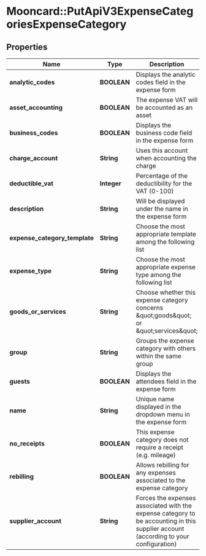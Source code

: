 # Mooncard::PutApiV3ExpenseCategoriesExpenseCategory

## Properties
Name | Type | Description | Notes
------------ | ------------- | ------------- | -------------
**analytic_codes** | **BOOLEAN** | Displays the analytic codes field in the expense form | [optional] 
**asset_accounting** | **BOOLEAN** | The expense VAT will be accounted as an asset | [optional] 
**business_codes** | **BOOLEAN** | Displays the business code field in the expense form | [optional] 
**charge_account** | **String** | Uses this account when accounting the charge | [optional] 
**deductible_vat** | **Integer** | Percentage of the deductibility for the VAT (0-100) | [optional] 
**description** | **String** | Will be displayed under the name in the expense form | [optional] 
**expense_category_template** | **String** | Choose the most appropriate template among the following list | [optional] 
**expense_type** | **String** | Choose the most appropriate expense type among the following list | [optional] 
**goods_or_services** | **String** | Choose whether this expense category concerns \&quot;goods\&quot; or \&quot;services\&quot; | [optional] 
**group** | **String** | Groups the expense category with others within the same group | [optional] 
**guests** | **BOOLEAN** | Displays the attendees field in the expense form | [optional] 
**name** | **String** | Unique name displayed in the dropdown menu in the expense form | [optional] 
**no_receipts** | **BOOLEAN** | This expense category does not require a receipt (e.g. mileage) | [optional] 
**rebilling** | **BOOLEAN** | Allows rebilling for any expenses associated to the expense category | [optional] 
**supplier_account** | **String** | Forces the expenses associated with the expense category to be accounting in this supplier account (according to your configuration) | [optional] 


